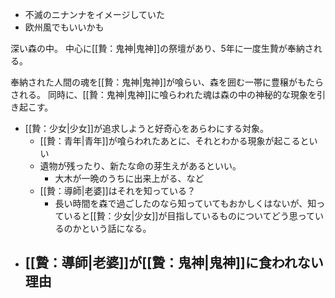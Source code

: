 - 不滅のニナンナをイメージしていた
- 欧州風でもいいかも

深い森の中。
中心に[[贄：鬼神|鬼神]]の祭壇があり、5年に一度生贄が奉納される。

奉納された人間の魂を[[贄：鬼神|鬼神]]が喰らい、森を囲む一帯に豊穣がもたらされる。
同時に、[[贄：鬼神|鬼神]]に喰らわれた魂は森の中の神秘的な現象を引き起こす。
- [[贄：少女|少女]]が追求しようと好奇心をあらわにする対象。
	- [[贄：青年|青年]]が喰らわれたあとに、それとわかる現象が起こるといい
	- 遺物が残ったり、新たな命の芽生えがあるといい。
		- 大木が一晩のうちに出来上がる、など
	- [[贄：導師|老婆]]はそれを知っている？
		- 長い時間を森で過ごしたのなら知っていてもおかしくはないが、知っていると[[贄：少女|少女]]が目指しているものについてどう思っているのかという話になる。
- [[贄：導師|老婆]]が[[贄：鬼神|鬼神]]に食われない理由
	- 